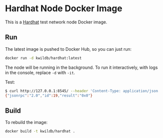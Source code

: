 # Hardhat Node Docker Image

This is a [Hardhat](https://hardhat.org) test network node Docker image.

## Run

The latest image is pushed to Docker Hub, so you can just run:

```sh
docker run -d kwildb/hardhat:latest
```

The node will be running in the background. To run it interactively, with logs
in the console, replace `-d` with `-it`.

Test:

```sh
$ curl http://127.0.0.1:8545/ --header 'Content-Type: application/json' --data '{"jsonrpc":"2.0","method":"eth_blockNumber","params":[],"id":19}'
{"jsonrpc":"2.0","id":19,"result":"0x0"}
```

## Build

To rebuild the image:

```sh
docker build -t kwildb/hardhat .
```
